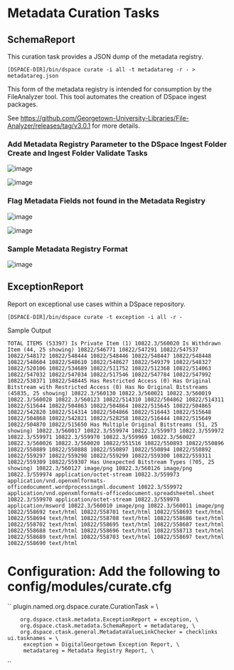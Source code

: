 # Metadata Curation Tasks #

## SchemaReport ##

This curation task provides a JSON dump of the metadata registry.

``[DSPACE-DIR]/bin/dspace curate -i all -t metadatareg -r - > metadatareg.json``

This form of the metadata registry is intended for consumption by the FileAnalyzer tool.  This tool automates the creation of DSpace ingest packages.

See https://github.com/Georgetown-University-Libraries/File-Analyzer/releases/tag/v3.0.1 for more details.

### Add Metadata Registry Parameter to the DSpace Ingest Folder Create and Ingest Folder Validate Tasks

![image](https://cloud.githubusercontent.com/assets/1111057/6398698/2c6b946a-bda2-11e4-932c-4351c6c8e6a6.png)

![image](https://cloud.githubusercontent.com/assets/1111057/6398683/186d2b04-bda2-11e4-8b2c-efdc92b4e5c7.png)

### Flag Metadata Fields not found in the Metadata Registry

![image](https://cloud.githubusercontent.com/assets/1111057/6398724/517aa4c6-bda2-11e4-8ddd-421e3d15a126.png)

![image](https://cloud.githubusercontent.com/assets/1111057/6398728/60b8b02c-bda2-11e4-870a-9d75df799995.png)

### Sample Metadata Registry Format

![image](https://cloud.githubusercontent.com/assets/1111057/6398762/ade74b92-bda2-11e4-8ff4-8c455af6813d.png)

## ExceptionReport ##

Report on exceptional use cases within a DSpace repository.

``[DSPACE-DIR]/bin/dspace curate -t exception -i all -r -``

Sample Output

``
    TOTAL ITEMS (53397)
    Is Private Item (1)
        10822.3/560020
    Is Withdrawn Item (44, 25 showing)
        10822/546771
        10822/547291
        10822/547537
        10822/548172
        10822/548444
        10822/548446
        10822/548447
        10822/548448
        10822/548604
        10822/548610
        10822/548627
        10822/549379
        10822/548327
        10822/520106
        10822/534689
        10822/511752
        10822/512368
        10822/514063
        10822/547032
        10822/547034
        10822/517546
        10822/547784
        10822/547992
        10822/538371
        10822/548445
    Has Restricted Access (0)
    Has Original Bitstream with Restricted Access (0)
    Has No Original Bitstreams (45835, 25 showing)
        10822.3/560130
        10822.3/560021
        10822.3/560019
        10822.3/560028
        10822.3/560123
        10822/514310
        10822/504862
        10822/514311
        10822/515644
        10822/504863
        10822/504864
        10822/515645
        10822/504865
        10822/542820
        10822/514314
        10822/504866
        10822/516443
        10822/515648
        10822/504868
        10822/542821
        10822/528258
        10822/516444
        10822/515649
        10822/504870
        10822/515650
    Has Multiple Original Bitstreams (51, 25 showing)
        10822.3/560017
        10822.3/559974
        10822.3/559973
        10822.3/559972
        10822.3/559971
        10822.3/559970
        10822.3/559969
        10822.3/560027
        10822.3/560026
        10822.3/560020
        10822/551516
        10822/550893
        10822/550896
        10822/550889
        10822/550888
        10822/550897
        10822/550894
        10822/550892
        10822/559297
        10822/559298
        10822/559299
        10822/559300
        10822/559311
        10822/559309
        10822/559307
    Has Unexpected Bitstream Types (705, 25 showing)
        10822.3/560127 image/png
        10822.3/560126 image/png
        10822.3/559974 application/octet-stream
        10822.3/559973 application/vnd.openxmlformats-officedocument.wordprocessingml.document
        10822.3/559972 application/vnd.openxmlformats-officedocument.spreadsheetml.sheet
        10822.3/559970 application/octet-stream
        10822.3/559978 application/msword
        10822.3/560010 image/png
        10822.3/560011 image/png
        10822/558692 text/html
        10822/558701 text/html
        10822/558693 text/html
        10822/558694 text/html
        10822/558708 text/html
        10822/558686 text/html
        10822/558702 text/html
        10822/558695 text/html
        10822/558687 text/html
        10822/558688 text/html
        10822/558696 text/html
        10822/558713 text/html
        10822/558689 text/html
        10822/558703 text/html
        10822/558697 text/html
        10822/558690 text/html
``

# Configuration: Add the following to config/modules/curate.cfg

``
    plugin.named.org.dspace.curate.CurationTask = \
    
        org.dspace.ctask.metadata.ExceptionReport = exception, \
        org.dspace.ctask.metadata.SchemaReport = metadatareg, \
        org.dspace.ctask.general.MetadataValueLinkChecker = checklinks
    ui.tasknames = \
         exception = DigitalGeorgetown Exception Report, \
         metadatareg = Metadata Registry Report, \
``